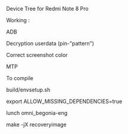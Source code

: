 Device Tree for  Redmi Note 8 Pro

Working :

ADB

Decryption userdata (pin-"pattern")

Correct screenshot color

MTP

To compile

build/envsetup.sh

export ALLOW_MISSING_DEPENDENCIES=true

lunch omni_begonia-eng

make -jX recoveryimage

